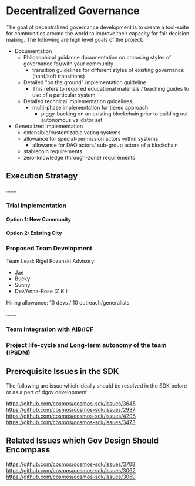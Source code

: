 # Decentralized Governance

The goal of decentralized governance development is to create a tool-suite for communities 
around the world to improve their capacity for fair decision making. The following are 
high level goals of the project: 
 - Documentation 
   - Philosophical guidance documentation on choosing styles of governance for/with your community 
     - transition guidelines for different styles of existing governance (hard/soft transitions) 
   - Detailed "on the ground" implementation guideline
     - This refers to required educational materials / teaching guides to use of a particular system 
   - Detailed technical implementation guidelines 
     - multi-phase implementation for tiered approach 
       - piggy-backing on an existing blockchain prior to building out autonomous validator set
 - Generalized Implementation
   - extensible/customizable voting systems
   - allowance for special-permission actors within systems
     - allowance for DAO actors/ sub-group actors of a blockchain
   - stablecoin requirements 
   - zero-knowledge (through-zone) requirements


## Execution Strategy 

.......

### Trial Implementation
#### Option 1: New Community
#### Option 2: Existing City

### Proposed Team Development
Team Lead: Rigel Rozanski
Advisory: 
 - Jae
 - Bucky
 - Sunny 
 - Dev/Anna-Rose (Z.K.)

Hiring allowance: 10 devs / 10 outreach/generalists

.......
   
### Team Integration with AIB/ICF 


### Project life-cycle and Long-term autonomy of the team (IPSDM) 



## Prerequisite Issues in the SDK 

The following are issue which ideally should be resolved in the SDK before or as a part of dgov development

https://github.com/cosmos/cosmos-sdk/issues/3645
https://github.com/cosmos/cosmos-sdk/issues/2937
https://github.com/cosmos/cosmos-sdk/issues/4298
https://github.com/cosmos/cosmos-sdk/issues/3473


## Related Issues which Gov Design Should Encompass

https://github.com/cosmos/cosmos-sdk/issues/3708
https://github.com/cosmos/cosmos-sdk/issues/3062
https://github.com/cosmos/cosmos-sdk/issues/3059


